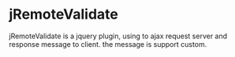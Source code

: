 jRemoteValidate
===============

jRemoteValidate is a jquery plugin, using to ajax request server and response message to client. the message is support custom.
